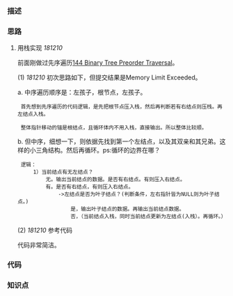 ### 描述

### 思路

1. 用栈实现 *181210*

	前面刚做过先序遍历[144 Binary Tree Preorder Traversal](https://github.com/rensandao/LeetCode/tree/master/144.%20Binary%20Tree%20Preorder%20Traversal)。

	(1) *181210* 初次思路如下，但提交结果是Memory Limit Exceeded。

	
	a. 中序遍历顺序是：左孩子，根节点，左孩子。
	
		首先想到先序遍历的代码逻辑，是先把根节点压入栈，然后再判断若有右结点则压栈。再左结点入栈。

		整体指针移动的锚是根结点，且循环体内不用入栈，直接输出。所以整体比较顺。
	
	b. 但中序，细想一下，则依据先找到第一个左结点，以及其双亲和其兄弟。这样的小三角结构。然后再循环。ps:循环的边界在哪？ 
	
		逻辑：
			1）当前结点有无左结点？ 
				无。输出当前结点的数据。是否有右结点。有则压入右结点。
				有。是否有右结点，有则压入右结点。
					->左结点是否为叶子结点？(判断条件，左右指针皆为NULL则为叶子结点。) 
						是，输出叶子结点的数据。再输出当前结点数据。 
						否，（当前结点入栈，同时当前结点更新为左结点(入栈）。再循环。） 

	(2) *181210* 参考代码
		
	代码非常简洁。
		
	
	
	

### 代码

### 知识点
